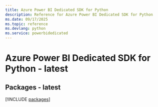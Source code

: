 ```yaml
---
title: Azure Power BI Dedicated SDK for Python
description: Reference for Azure Power BI Dedicated SDK for Python
ms.date: 09/17/2025
ms.topic: reference
ms.devlang: python
ms.service: powerbidedicated
---
```

# Azure Power BI Dedicated SDK for Python - latest
## Packages - latest
[!INCLUDE [packages](power-bi-dedicated-index.md)]